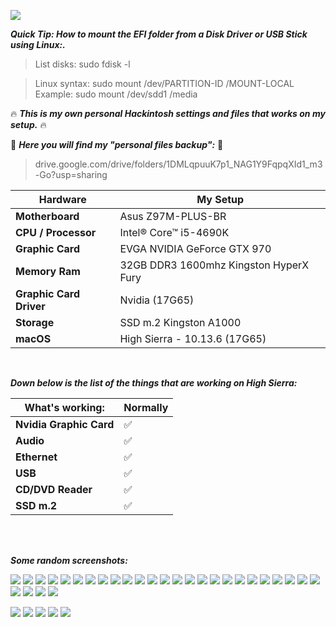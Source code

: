 ![](https://i.imgur.com/GGkK8UG.png)

***Quick Tip: How to mount the EFI folder from a Disk Driver or USB Stick using Linux:.***


> List disks: sudo fdisk -l <br />

> Linux syntax: sudo mount /dev/PARTITION-ID /MOUNT-LOCAL <br />
> Example: sudo mount /dev/sdd1 /media <br />


:fire: ***This is my own personal Hackintosh settings and files that works on my setup.*** :fire:

:open_file_folder: ***Here you will find my "personal files backup":*** :open_file_folder:
>drive.google.com/drive/folders/1DMLqpuuK7p1_NAG1Y9FqpqXId1_m3-Go?usp=sharing


|Hardware|My Setup|
|---|---|
|**Motherboard**|Asus Z97M-PLUS-BR|
|**CPU / Processor**|Intel® Core™ i5-4690K|
|**Graphic Card**|EVGA NVIDIA GeForce GTX 970|
|**Memory Ram**|32GB DDR3 1600mhz Kingston HyperX Fury|
|**Graphic Card Driver**|Nvidia (17G65)|
|**Storage**|SSD m.2 Kingston A1000|
|**macOS**|High Sierra - 10.13.6 (17G65)|

<br />

***Down below is the list of the things that are working on High Sierra:*** <br />

|What's working:|Normally|
|---|---|
|**Nvidia Graphic Card**|:white_check_mark:|
|**Audio**|:white_check_mark:|
|**Ethernet**|:white_check_mark:|
|**USB**|:white_check_mark:|
|**CD/DVD Reader**|:white_check_mark:|
|**SSD m.2**|:white_check_mark:|

<br />
<br />

***Some random screenshots:*** <br />

![](https://i.imgur.com/qwA3KBA.png)
![](https://i.imgur.com/onrO6KV.png)
![](https://i.imgur.com/7zudt2B.png)
![](https://i.imgur.com/mW0vX5v.png)
![](https://i.imgur.com/j0GNHHF.png)
![](https://i.imgur.com/DkjUcVe.png)
![](https://i.imgur.com/uO9MN8b.png)
![](https://i.imgur.com/o0IjFEQ.png)
![](https://i.imgur.com/ehayokh.png)
![](https://i.imgur.com/oYUsw7I.png)
![](https://i.imgur.com/CfDdFSF.png)
![](https://i.imgur.com/46Y3EGt.png)
![](https://i.imgur.com/nbri9Ad.png)
![](https://i.imgur.com/xjfQXME.png)
![](https://i.imgur.com/gt1Ng6j.png)
![](https://i.imgur.com/oWxMJXx.png)
![](https://i.imgur.com/nnhX9fR.png)
![](https://i.imgur.com/VQPKjAf.png)
![](https://i.imgur.com/KJnr7CC.png)
![](https://i.imgur.com/vfCSVLq.png)
![](https://i.imgur.com/2jUfm46.png)
![](https://i.imgur.com/S14Vb1Q.png)
![](https://i.imgur.com/k7j4Sdi.png)
![](https://i.imgur.com/E5AZDfG.png)
![](https://i.imgur.com/w7SK7sz.png)
![](https://i.imgur.com/FE7EvwV.png)
![](https://i.imgur.com/kL4MTEy.png)
![](https://i.imgur.com/Mwj6SBH.png)
![](https://i.imgur.com/t3Ki6Ew.png)

![](https://i.imgur.com/D67Sv2t.png)
![](https://i.imgur.com/6ks01Xr.png)
![](https://i.imgur.com/L0toZcv.png)
![](https://i.imgur.com/0x7IMJF.png)
![](https://i.imgur.com/ZijKvk6.png)


